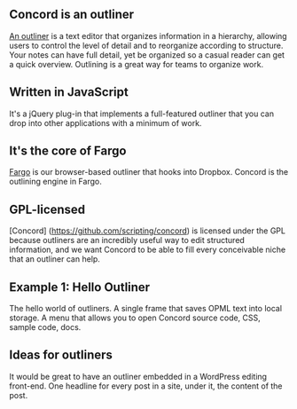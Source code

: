 Concord is an outliner
--------------

[An outliner](http://docs.fargo.io/outlinerHowto) is a text editor that organizes information in a hierarchy, allowing users to control the level of detail and to reorganize according to structure. Your notes can have full detail, yet be organized so a casual reader can get a quick overview. Outlining is a great way for teams to organize work. 

Written in JavaScript
--------------

It's a jQuery plug-in that implements a full-featured outliner that you can drop into other applications with a minimum of work. 

It's the core of Fargo
--------------

[Fargo](http://fargo.io/) is our browser-based outliner that hooks into Dropbox. 
Concord is the outlining engine in Fargo.

GPL-licensed
--------------

[Concord] (https://github.com/scripting/concord) is licensed under the GPL because outliners are an incredibly useful way to edit structured information, and we want Concord to be able to fill every conceivable niche that an outliner can help. 

Example 1: Hello Outliner
--------------

The hello world of outliners.
A single frame that saves OPML text into local storage. 
A menu that allows you to open  Concord source code, CSS, sample code, docs. 

Ideas for outliners
--------------

It would be great to have an outliner embedded in a WordPress editing front-end. One headline for every post in a site, under it, the content of the post.

